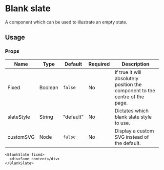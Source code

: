 # Blank slate
A component which can be used to illustrate an empty state.

## Usage

### Props

| Name                  | Type          | Default       | Required | Description                                         |
| --------------------- |-------------- | ------------- | -------- |---------------------------------------------------- |
| Fixed                 | Boolean       | `false`       | No       | If true it will absolutely position the component to the centre of the page.  |
| slateStyle            | String       | "default"      | No       | Dictates which blank slate style to use.  |
| customSVG             | Node         | `false`        | No       | Display a custom SVG instead of the default.  |

```
<BlankSlate fixed>
  <div>Some content</div>
</BlankSlate>
```
